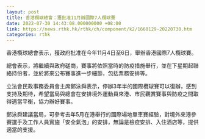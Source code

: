 ```yaml
---
layout: post
title: 香港欖球總會：獲批准11月辧國際7人欖球賽
date: 2022-07-30 14:43:08.000000000 +08:00
link: https://news.rthk.hk/rthk/ch/component/k2/1660129-20220730.htm
categories: rthk
---
```


香港欖球總會表示，獲政府批准在今年11月4日至6日，舉辦香港國際7人欖球賽。

總會表示，將繼續與政府磋商，賽事將依照當時的防疫措施舉行，並在下星期起聯絡持份者，並於將來公布賽事進一步細節，包括票務安排等。

立法會民政事務委員會主席鄭泳舜表示，停辦3年半的國際欖球賽可以復辦，感到支持及期待，希望當局與總會在安排境外運動員來港、市民觀賞賽事與防疫之間取得適當平衡，協力辦好賽事。

鄭泳舜建議當局，可參考去年5月在港舉行的國際場地單車賽經驗，對境外來港參賽選手及工作人員實施「安全氣泡」的安排，無論是檢疫安排、入住酒店等，提供適當的支援。
